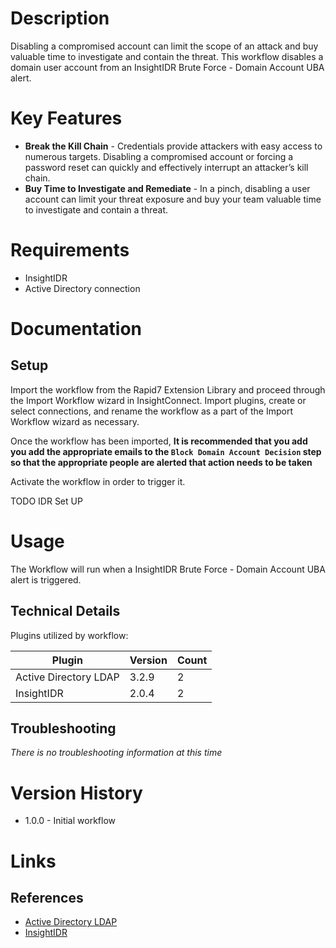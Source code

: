 # Description

Disabling a compromised account can limit the scope of an attack and buy valuable time to investigate and contain the threat. This workflow disables a domain user account from an InsightIDR Brute Force - Domain Account UBA alert.

# Key Features

* **Break the Kill Chain** - Credentials provide attackers with easy access to numerous targets. Disabling a compromised account or forcing a password reset can quickly and effectively interrupt an attacker’s kill chain.
* **Buy Time to Investigate and Remediate** - In a pinch, disabling a user account can limit your threat exposure and buy your team valuable time to investigate and contain a threat. 

# Requirements

* InsightIDR
* Active Directory connection

# Documentation

## Setup

Import the workflow from the Rapid7 Extension Library and proceed through the Import Workflow wizard in InsightConnect. Import plugins, create or select connections, and rename the workflow as a part of the Import Workflow wizard as necessary.

Once the workflow has been imported, **It is recommended that you add you add the appropriate emails to the `Block Domain Account Decision` step so that the appropriate people are alerted that action needs to be taken**

Activate the workflow in order to trigger it.

TODO IDR Set UP

# Usage


The Workflow will run when a InsightIDR Brute Force - Domain Account UBA alert is triggered.

## Technical Details

Plugins utilized by workflow:

|Plugin|Version|Count|
|----|----|--------|
|Active Directory LDAP|3.2.9|2|
|InsightIDR|2.0.4|2|

## Troubleshooting

_There is no troubleshooting information at this time_

# Version History

* 1.0.0 - Initial workflow

# Links

## References

* [Active Directory LDAP](https://extensions.rapid7.com/extension/active_directory_ldap)
* [InsightIDR](https://www.rapid7.com/products/insightidr/)
